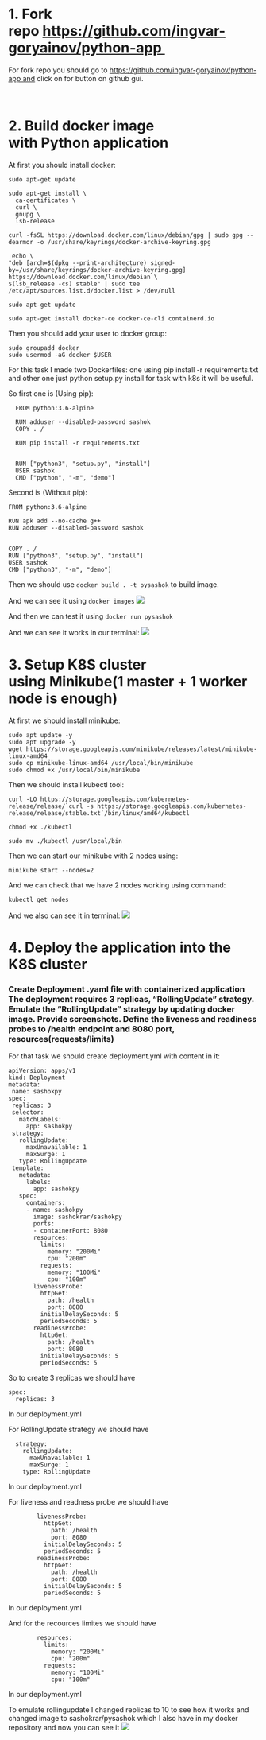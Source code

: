  <h1>1. Fork repo https://github.com/ingvar-goryainov/python-app </h1>
 For fork repo you should go to https://github.com/ingvar-goryainov/python-app and click on for button on github gui.
 
  <h1>2. Build docker image with Python application</h1>
  
  At first you should install docker:
  ```
  sudo apt-get update
  
  sudo apt-get install \
    ca-certificates \
    curl \
    gnupg \
    lsb-release
    
  curl -fsSL https://download.docker.com/linux/debian/gpg | sudo gpg --dearmor -o /usr/share/keyrings/docker-archive-keyring.gpg
  
   echo \
  "deb [arch=$(dpkg --print-architecture) signed-by=/usr/share/keyrings/docker-archive-keyring.gpg] https://download.docker.com/linux/debian \
  $(lsb_release -cs) stable" | sudo tee /etc/apt/sources.list.d/docker.list > /dev/null
  
  sudo apt-get update
  
  sudo apt-get install docker-ce docker-ce-cli containerd.io
  ```
  
  Then you should add your user to docker group:
  ```
  sudo groupadd docker
  sudo usermod -aG docker $USER
  ```
  
  For this task I made two Dockerfiles: one using pip install -r requirements.txt and other one just python setup.py install for task with k8s it will be useful.
  
  So first one is (Using pip):
  
```
  FROM python:3.6-alpine

  RUN adduser --disabled-password sashok
  COPY . /

  RUN pip install -r requirements.txt


  RUN ["python3", "setup.py", "install"]
  USER sashok
  CMD ["python", "-m", "demo"]
  ```
  
  Second is (Without pip):
  
  ```
  FROM python:3.6-alpine

  RUN apk add --no-cache g++
  RUN adduser --disabled-password sashok


  COPY . /
  RUN ["python3", "setup.py", "install"]
  USER sashok
  CMD ["python3", "-m", "demo"]                             
  ```
  
  Then we should use ```docker build . -t pysashok``` to build image. 
  
  And we can see it using ```docker images```
  <img src="https://github.com/ScarMuffin/python-app/blob/84d68492f202045058301e09246b37663564beb5/Week3_Docker-Kubernetes/Screenshot%202021-10-25%20at%2011.17.04.png" border="0"/></a>
  
  And then we can test it using ```docker run pysashok```
  
  And we can see it works in our terminal:
    <img src="https://github.com/ScarMuffin/python-app/blob/84d68492f202045058301e09246b37663564beb5/Week3_Docker-Kubernetes/Screenshot%202021-10-25%20at%2011.19.16.png" border="0"/></a>
  
  <h1>3. Setup K8S cluster using Minikube(1 master + 1 worker node is enough)</h1>
  
  At first we should install minikube:
  ```
  sudo apt update -y
  sudo apt upgrade -y
  wget https://storage.googleapis.com/minikube/releases/latest/minikube-linux-amd64
  sudo cp minikube-linux-amd64 /usr/local/bin/minikube
  sudo chmod +x /usr/local/bin/minikube
  ```
  
  Then we should install kubectl tool:
  ```
  curl -LO https://storage.googleapis.com/kubernetes-release/release/`curl -s https://storage.googleapis.com/kubernetes-release/release/stable.txt`/bin/linux/amd64/kubectl
  
  chmod +x ./kubectl
  
  sudo mv ./kubectl /usr/local/bin
  ```
  
  Then we can start our minikube with 2 nodes using:
  ```
  minikube start --nodes=2
  ```
  And we can check that we have 2 nodes working using command:
  ```
  kubectl get nodes
  ```
  And we also can see it in terminal:
      <img src="https://github.com/ScarMuffin/python-app/blob/a8e3768612aaa41c04d961cba7d5e37a15b79c6f/Week3_Docker-Kubernetes/Screenshot%202021-10-25%20at%2011.30.18.png" border="0"/></a>
      
   <h1>4. Deploy the application into the K8S cluster </h1>
   
   <h3> Create Deployment .yaml file with containerized application 
 The deployment requires 3 replicas, “RollingUpdate” strategy. 
 Emulate the “RollingUpdate” strategy by updating docker image. Provide screenshots. Define the liveness and readiness probes to /health endpoint and 8080 port, resources(requests/limits)</h3>
 
 For that task we should create deployment.yml with content in it:
 ```
 apiVersion: apps/v1
kind: Deployment
metadata:
  name: sashokpy
spec:
  replicas: 3
  selector:
    matchLabels:
      app: sashokpy
  strategy:
    rollingUpdate:
      maxUnavailable: 1
      maxSurge: 1
    type: RollingUpdate
  template:
    metadata:
      labels:
        app: sashokpy
    spec:
      containers:
      - name: sashokpy
        image: sashokrar/sashokpy
        ports:
        - containerPort: 8080
        resources:
          limits:
            memory: "200Mi"
            cpu: "200m"
          requests:
            memory: "100Mi"
            cpu: "100m"
        livenessProbe:
          httpGet:
            path: /health
            port: 8080
          initialDelaySeconds: 5
          periodSeconds: 5
        readinessProbe:
          httpGet:
            path: /health
            port: 8080
          initialDelaySeconds: 5
          periodSeconds: 5
 ```

So to create 3 replicas we should have
```
spec:
  replicas: 3
  ```
In our deployment.yml

For RollingUpdate strategy we should have
```
  strategy:
    rollingUpdate:
      maxUnavailable: 1
      maxSurge: 1
    type: RollingUpdate
```
In our deployment.yml

For liveness and readness probe we should have
```
        livenessProbe:
          httpGet:
            path: /health
            port: 8080
          initialDelaySeconds: 5
          periodSeconds: 5
        readinessProbe:
          httpGet:
            path: /health
            port: 8080
          initialDelaySeconds: 5
          periodSeconds: 5
```
In our deployment.yml

And for the recources limites we should have
```
        resources:
          limits:
            memory: "200Mi"
            cpu: "200m"
          requests:
            memory: "100Mi"
            cpu: "100m"
```
In our deployment.yml

To emulate rollingupdate I changed replicas to 10 to see how it works and changed image to sashokrar/pysashok which I also have in my docker repository and now you can see it
      <img src="https://github.com/ScarMuffin/python-app/blob/1ae64145f047c94adc489012d5e9639989c85556/Week3_Docker-Kubernetes/Screenshot%202021-10-25%20at%2012.15.45.png" border="0"/></a>


